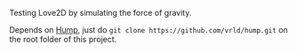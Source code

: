 Testing Love2D by simulating the force of gravity.

Depends on [Hump](https://github.com/vrld/hump), just do `git clone https://github.com/vrld/hump.git` on the root folder of this project.
